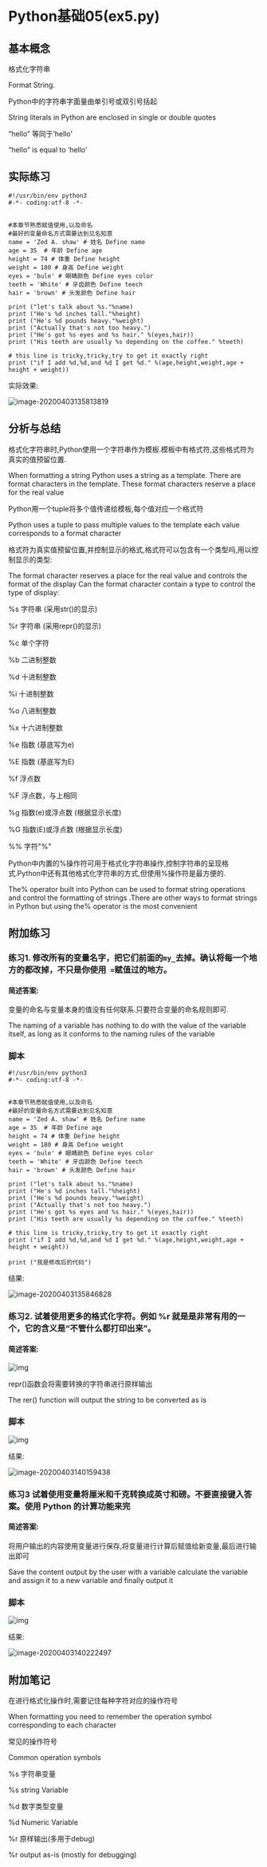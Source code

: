 # Python基础05(ex5.py)

## 基本概念

格式化字符串

Format String.

Python中的字符串字面量由单引号或双引号括起

String literals in Python are enclosed in single or double quotes

“hello” 等同于’hello’

“hello” is equal to ‘hello’

## 实际练习

```
#!/usr/bin/env python3
#-*- coding:utf-8 -*-


#本章节熟悉赋值使用,以及命名
#最好的变量命名方式需要达到见名知意
name = 'Zed A. shaw' # 姓名 Define name
age = 35  # 年龄 Define age
height = 74 # 体重 Define height
weight = 180 # 身高 Define weight
eyes = 'bule' # 眼睛颜色 Define eyes color
teeth = 'White' # 牙齿颜色 Define teech
hair = 'brown' # 头发颜色 Define hair

print ("let's talk about %s."%name)
print ("He's %d inches tall."%height)
print ("He's %d pounds heavy."%weight)
print ("Actually that's not too heavy.")
print ("He's got %s eyes and %s hair." %(eyes,hair))
print ("His teeth are usually %s depending on the coffee." %teeth)

# this line is tricky,tricky,try to get it exactly right
print ("if I add %d,%d,and %d I get %d." %(age,height,weight,age + height + weight))
```



实际效果:

![image-20200403135813819](assets/image-20200403135813819.png)

## 分析与总结

格式化字符串时,Python使用一个字符串作为模板.模板中有格式符,这些格式符为真实的值预留位置.

When formatting a string Python uses a string as a template. There are format characters in the template. These format characters reserve a place for the real value

Python用一个tuple将多个值传递给模板,每个值对应一个格式符

Python uses a tuple to pass multiple values to the template each value corresponds to a format character

格式符为真实值预留位置,并控制显示的格式,格式符可以包含有一个类型吗,用以控制显示的类型:

The format character reserves a place for the real value and controls the format of the display Can the format character contain a type to control the type of display:

%s  字符串 (采用str()的显示)

%r  字符串 (采用repr()的显示)

%c  单个字符

%b  二进制整数

%d  十进制整数

%i  十进制整数

%o  八进制整数

%x  十六进制整数

%e  指数 (基底写为e)

%E  指数 (基底写为E)

%f  浮点数

%F  浮点数，与上相同

%g  指数(e)或浮点数 (根据显示长度)

%G  指数(E)或浮点数 (根据显示长度)

%%  字符"%"



Python中内置的%操作符可用于格式化字符串操作,控制字符串的呈现格式.Python中还有其他格式化字符串的方式,但使用%操作符是最方便的.

The% operator built into Python can be used to format string operations and control the formatting of strings .There are other ways to format strings in Python but using the% operator is the most convenient

## 附加练习

### 练习1. 修改所有的变量名字，把它们前面的``my_``去掉。确认将每一个地方的都改掉，不只是你使用`` =``赋值过的地方。

#### 简述答案:

变量的命名与变量本身的值没有任何联系.只要符合变量的命名规则即可.

The naming of a variable has nothing to do with the value of the variable itself, as long as it conforms to the naming rules of the variable

### 脚本

```
#!/usr/bin/env python3
#-*- coding:utf-8 -*-


#本章节熟悉赋值使用,以及命名
#最好的变量命名方式需要达到见名知意
name = 'Zed A. shaw' # 姓名 Define name
age = 35  # 年龄 Define age
height = 74 # 体重 Define height
weight = 180 # 身高 Define weight
eyes = 'bule' # 眼睛颜色 Define eyes color
teeth = 'White' # 牙齿颜色 Define teech
hair = 'brown' # 头发颜色 Define hair

print ("let's talk about %s."%name)
print ("He's %d inches tall."%height)
print ("He's %d pounds heavy."%weight)
print ("Actually that's not too heavy.")
print ("He's got %s eyes and %s hair." %(eyes,hair))
print ("His teeth are usually %s depending on the coffee." %teeth)

# this line is tricky,tricky,try to get it exactly right
print ("if I add %d,%d,and %d I get %d." %(age,height,weight,age + height + weight))

print ("我是修改后的代码")

```



结果:

![image-20200403135846828](assets/image-20200403135846828.png)

### 练习2. 试着使用更多的格式化字符。例如 %r 就是是非常有用的一个，它的含义是“不管什么都打印出来”。

#### 简述答案:

![img](assets/lu3411393_tmp_f96eecb517e3ca20.png)

repr()函数会将需要转换的字符串进行原样输出

The rer() function will output the string to be converted as is

### 脚本

![img](assets/lu3411393_tmp_94cfec1c97d9c7c0.png)

结果:

![image-20200403140159438](assets/image-20200403140159438.png)

### 练习3 试着使用变量将厘米和千克转换成英寸和磅。不要直接键入答案。使用 Python 的计算功能来完

#### 简述答案:

将用户输出的内容使用变量进行保存,将变量进行计算后赋值给新变量,最后进行输出即可

Save the content output by the user with a variable calculate the variable and assign it to a new variable and finally output it

### 脚本

![img](assets/lu3411393_tmp_1379ada7fad9e676.png)

结果:

![image-20200403140222497](assets/image-20200403140222497.png)

## 附加笔记

在进行格式化操作时,需要记住每种字符对应的操作符号

When formatting you need to remember the operation symbol corresponding to each character

常见的操作符号

Common operation symbols

%s 字符串变量

%s string Variable

%d 数字类型变量

%d Numeric Variable

%r 原样输出(多用于debug)

%r output as-is (mostly for debugging)